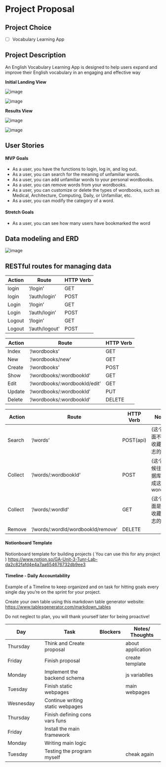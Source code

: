 # Project Proposal

## Project Choice 

- [ ] Vocabulary Learning App

## Project Description 

An English Vocabulary Learning App is designed to help users expand and improve their English vocabulary in an engaging and effective way

**Initial Landing View**

![image](https://github.com/kevinsubmit/Vocabulary-Learning-App/blob/main/public/imgs/img1.png)

![image](https://github.com/kevinsubmit/Vocabulary-Learning-App/blob/main/public/imgs/img4.png)

**Results View**


![image](https://github.com/kevinsubmit/Vocabulary-Learning-App/blob/main/public/imgs/img2.png)

![image](https://github.com/kevinsubmit/Vocabulary-Learning-App/blob/main/public/imgs/img3.png)

## User Stories

#### MVP Goals

- As a user, you have the functions to login, log in, and log out.
- As a user, you can search for the meaning of unfamiliar words.
- As a user, you can add unfamiliar words to your personal wordbooks.
- As a user, you can remove words from your wordbooks.
- As a user, you can customize or delete the types of wordbooks, such as Medical, Architecture, Computing, Daily, or Unfamiliar, etc.
- As a user, you can modify the category of a word.

#### Stretch Goals

- As a user, you can see how many users have bookmarked the word

## Data modeling and ERD

![image](https://github.com/kevinsubmit/Vocabulary-Learning-App/blob/main/public/imgs/erd.png)

## RESTful routes for managing data

|  Action    |             Route                                  | HTTP Verb  | 
|------------|----------------------------------------------------|------------|
|  login  |   ‘/login’                                      |    GET     |  
|  login  |   ‘/auth/login’                                 |    POST    |
|  Login     |   ‘/login’                                         |    GET     |  
|  Login     |   ‘/auth/login’                                 |    POST    |  
|  Logout    |   ‘/login’                                         |    GET     | 
|  Logout    |   ‘/auth/logout'                                   |    POST    | 
 

|  Action    |             Route              | HTTP Verb|
|------------|--------------------------------|----------|
|  Index     |   ‘/wordbooks’                 |  GET     |
|  New       |   ‘/wordbooks/new’             |  GET     |
|  Create    |   ‘/wordbooks’                 |  POST    |    
|  Show      |   ‘/wordbooks/:wordbookId'     |  GET     |            
|  Edit      |   ‘/wordbooks/:wordbookId/edit’|  GET     |  
|  Update    |   ‘/wordbooks/:wordbookId’     |  PUT     |                       
|  Delete    |   ‘/wordbooks/:wordbookId’     |  DELETE  |  


|  Action    |             Route                                  | HTTP Verb  |           Note  |
|------------|----------------------------------------------------|------------|-----------------|
|  Search    |   ‘/words’                           |  POST(api) |  (这个页面不带收藏标志的)         |
|  Collect   |   ‘/words/:wordbookId'               |  POST      |  (这个时候往数据库生成这个wordId) |
|  Collect   |   ‘/words/:wordId'                   |  GET       |  (这个页面是带收藏标志的)         |
|  Remove    |   ‘/words/:wordId/wordbookId/remove’ |  DELETE    |                               |



#### Notionboard Template
Notionboard template for building projects ( You can use this for any project )
https://www.notion.so/GA-Unit-3-Tunr-Lab-da2c82fafd4e4a7aa654676732db9ee3

#### Timeline - Daily Accountability
Example of a Timeline to keep organized and on task for hitting goals every single day you’re on the sprint for your project.

Create your own table using this markdown table generator website:
https://www.tablesgenerator.com/markdown_tables

Do not neglect to plan, you will thank yourself later for being proactive!

| Day        |   | Task                               | Blockers | Notes/ Thoughts |
|------------|---|------------------------------------|----------|-----------------|
| Thursday   |   | Think and Create proposal          |          |about application|
| Friday     |   | Finish proposal                    |          |create template  |
| Monday     |   | Implement the backend schema       |          |js variablles    |
| Tuesday    |   | Finish static webpages             |          |main  webpages   |
| Wesnesday  |   | Continue writing  static webpages  |          |                 |
| Thursday   |   | Finish defining cons vars funs     |          |                 |
| Friday     |   | Install the main framework         |          |                 |
| Monday     |   | Writing main logic                 |          |                 |
| Tuesday    |   | Testing the program myself         |          |cheak again      |










